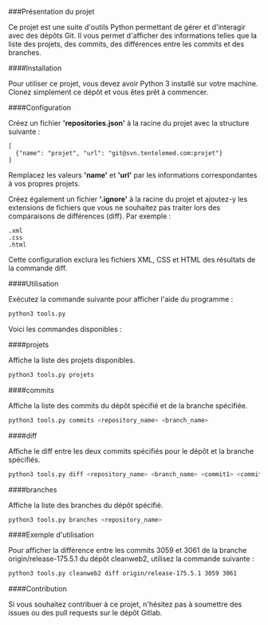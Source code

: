 ###Présentation du projet

Ce projet est une suite d'outils Python permettant de gérer et d'interagir avec des dépôts Git. Il vous permet d'afficher des informations telles que la liste des projets, des commits, des différences entre les commits et des branches.

####Installation

Pour utiliser ce projet, vous devez avoir Python 3 installé sur votre machine. Clonez simplement ce dépôt et vous êtes prêt à commencer.

####Configuration

Créez un fichier **'repositories.json'** à la racine du projet avec la structure suivante :

```
[
  {"name": "projet", "url": "git@svn.tentelemed.com:projet"}
]
```
Remplacez les valeurs **'name'** et **'url'** par les informations correspondantes à vos propres projets.

Créez également un fichier **'.ignore'** à la racine du projet et ajoutez-y les extensions de fichiers que vous ne souhaitez pas traiter lors des comparaisons de différences (diff). Par exemple :

```
.xml
.css
.html
```
Cette configuration exclura les fichiers XML, CSS et HTML des résultats de la commande diff.

####Utilisation

Exécutez la commande suivante pour afficher l'aide du programme :

```bash
python3 tools.py
```

Voici les commandes disponibles :

####projets

Affiche la liste des projets disponibles.

```bash
python3 tools.py projets
```

####commits

Affiche la liste des commits du dépôt spécifié et de la branche spécifiée.

```bash
python3 tools.py commits <repository_name> <branch_name>
```

####diff

Affiche le diff entre les deux commits spécifiés pour le dépôt et la branche spécifiés.

```bash
python3 tools.py diff <repository_name> <branch_name> <commit1> <commit2>
```

####branches

Affiche la liste des branches du dépôt spécifié.

```bash
python3 tools.py branches <repository_name>
```

####Exemple d'utilisation

Pour afficher la différence entre les commits 3059 et 3061 de la branche origin/release-175.5.1 du dépôt cleanweb2, utilisez la commande suivante :

```bash
python3 tools.py cleanweb2 diff origin/release-175.5.1 3059 3061
```

####Contribution

Si vous souhaitez contribuer à ce projet, n'hésitez pas à soumettre des issues ou des pull requests sur le dépôt Gitlab.